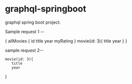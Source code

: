 # graphql-springboot
graphql spring boot project.


Sample request 1 --

{
   allMovies {
    id
    title
    year
    myRating
   }
   movie(id: 3){
       title
       year
   }
 }
 
 
 sample request 2--
 
    movie(id: 3){
       title
       year
   }
   
   
